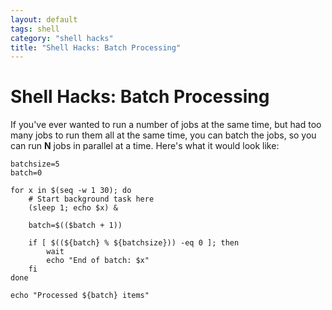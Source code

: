 ```yaml
---
layout: default
tags: shell
category: "shell hacks"
title: "Shell Hacks: Batch Processing"
---
```

Shell Hacks: Batch Processing
=============================

If you've ever wanted to run a number of jobs at the same time, but had too
many jobs to run them all at the same time, you can batch the jobs, so you can
run **N** jobs in parallel at a time.  Here's what it would look like:

```
batchsize=5
batch=0

for x in $(seq -w 1 30); do
    # Start background task here
    (sleep 1; echo $x) &

    batch=$(($batch + 1))

    if [ $((${batch} % ${batchsize})) -eq 0 ]; then
        wait
        echo "End of batch: $x"
    fi
done

echo "Processed ${batch} items"

```


